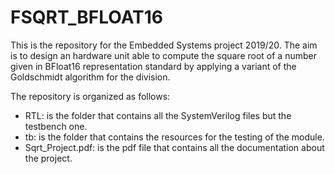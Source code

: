 # FSQRT_BFLOAT16
This is the repository for the Embedded Systems project 2019/20. The aim is to design an hardware unit able to compute the square root of a number given in BFloat16 representation standard by applying a variant of the Goldschmidt algorithm for the division.

The repository is organized as follows:
* RTL: is the folder that contains all the SystemVerilog files but the testbench one.
* tb: is the folder that contains the resources for the testing of the module.
* Sqrt_Project.pdf: is the pdf file that contains all the documentation about the project.

